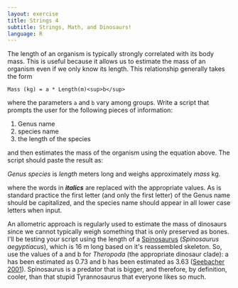 ```yaml
---
layout: exercise
title: Strings 4
subtitle: Strings, Math, and Dinosaurs!
language: R
---
```


The length of an organism is typically strongly correlated with its body
mass. This is useful because it allows us to estimate the mass of an
organism even if we only know its length. This relationship generally
takes the form
 
`Mass (kg) = a * Length(m)<sup>b</sup>`
 
where the parameters `a` and `b` vary among groups. Write a script that prompts the user for the following pieces of information:

1. Genus name
2. species name
3. the length of the species

and then estimates the mass of the organism using the equation above.
The script should paste the result as:

*Genus* *species* is *length* meters long and weighs approximately *mass* kg.

where the words in ***italics*** are replaced with the appropriate
values. As is standard practice the first letter (and only the first
letter) of the Genus name should be capitalized, and the species name
should appear in all lower case letters when input.

An allometric approach is regularly used to estimate the mass of
dinosaurs since we cannot typically weigh something that is only
preserved as bones. I'll be testing your script using the length of a
[Spinosaurus](http://en.wikipedia.org/wiki/Spinosaurus) (*Spinosaurus
aegyptiacus*), which is 16 m long based on it's reassembled skeleton.
So, use the values of a and b for *Theropoda* (the appropriate dinosaur
clade): a has been estimated as 0.73 and b has been estimated as 3.63
([Seebacher 2001](http://www.jstor.org/stable/4524171)). Spinosaurus is
a predator that is bigger, and therefore, by definition, cooler, than
that stupid Tyrannosaurus that everyone likes so much.
